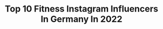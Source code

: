 ---
title: Top 10 Fitness Instagram Influencers In Germany In 2022
description: >-
  Find top fitness Instagram influencers in Germany in 2022. Most popular hashtags: #fitness #style #fitnessmotivation.
platform: Instagram
hits: 2466
text_top: Identify the most popular Instagram profiles on inBeat.
text_bottom: Our database has 2466 Instagram influencers like this in Germany for you to pitch.
profiles:
  - username: "berma.fit"
    fullname: >-
      Fitness
    bio: >-
      Natural fitness, youtube: berma fit
    location: "Germany"
    followers: 10586
    engagement: 1079
    commentsToLikes: 0.033150
    id: ck6tum2mph47f0j713g2vc5t2
    verified: false
    hashtags: "#gym, #workoutmotivation, #selfimprovement, #workout"
  - username: "filipexferreira"
    fullname: >-
      Fitness
    bio: >-
      🇧🇷 #lifestyle #fun #teambro #motivation #fitness
    location: "Germany"
    followers: 51232
    engagement: 669
    commentsToLikes: 0.006444
    id: ck9hctx2cmyit0j78mqxuciyl
    verified: false
    hashtags: "#halloween"
  - username: "jacki.byr"
    fullname: >-
      Jacki 🍍
    bio: >-
      FASHION | LIFESTYLE | FITNESS 📍NRW 🧳 Visual Merchandiser ...𝓂𝒶𝓀𝑒 𝒾𝓉 𝒽𝒶𝓅𝓅𝑒𝓃 ✨
    location: "Germany"
    followers: 5065
    engagement: 2201
    commentsToLikes: 0.136230
    id: ck8t8vsl9m0yx0j7850rvescv
    verified: false
    hashtags: "#fashionlover, #fashionaddict, #fashionstyle, #outfitoftheday"
  - username: "burakdinc__"
    fullname: >-
      BURAK DINC
    bio: >-
      ◤◢◤◢◤◢◤◢◤◢◤◢◤◢◤◢◤◢ 📸 #fashion| #fitness| #travel |#lifestyle 📍 Augsburg/Cologne 📩 dinc.burak89@gmail.com 🔐 @me1isim 👇
    location: "Germany"
    followers: 10481
    engagement: 1255
    commentsToLikes: 0.103265
    id: ck0u1nqppxf210i19mljrs9l4
    verified: false
    hashtags: "#jackandjones, #jjambassador, #advertisement, #pregnancy"
  - username: "slawomira_aldona"
    fullname: >-
      🎀Slawomira Rykowska🎀
    bio: >-
      #33years🙆🏻 #polishgirl🇵🇱#Living in Germany🇩🇪 #Fitness 💪🏼🏋🏻‍♀️#Travel 🛩🌏#Enjoy my life 🦋🎊 📍 Wetzlar
    location: "Germany"
    followers: 13334
    engagement: 1281
    commentsToLikes: 0.071702
    id: ckap2k7mkz73a0i785t5iqpnk
    verified: false
    hashtags: "#frankfurt, #me, #lifeisgood, #beautiful"
  - username: "dbunny1703"
    fullname: >-
      🦋D i a n a🦋
    bio: >-
      ✨🌺live the moment🌺✨📍Germany📍 👠💃🏻Fashion and fitnesslover💖🐰💋Singlegirl ☀️beginne jeden Tag mit einem Lächeln 😃
    location: "Germany"
    followers: 69401
    engagement: 662
    commentsToLikes: 0.049941
    id: ck0w3x43zvqdx0i19ckbozuua
    verified: false
    hashtags: "#freitag, #picoftheday, #monday, #blueeyes"
  - username: "lorina_s"
    fullname: >-
      INSPO | LIFESTYLE | OUTFITS
    bio: >-
      positive vibes 🌻 040 fashion.coffee.fitness.acting ✨ shoutout mit #lörsina
    location: "Germany"
    followers: 2727
    engagement: 2896
    commentsToLikes: 0.110602
    id: ckaovcf4q3zdg0i78nvop5rhy
    verified: false
    hashtags: "#lo"
  - username: "rafirachek"
    fullname: >-
      RAFI RACHEK 🌴
    bio: >-
      🌹🏳️‍🌈🏝 @bachelor.rtl ♻️we only have one World reduce plastic use • | Fitnesscoach 📍Köln | 🇩🇪 Management&Booking : contact@patricia-lessnerkraus.de
    location: "Germany"
    followers: 60619
    engagement: 1277
    commentsToLikes: 0.045587
    id: ck5zqt7edv91t0i14mvx3vvww
    verified: true
    hashtags: "#travelphotography, #fitnessmotivation, #bachelorinparadise, #travel"
  - username: "giuljana.wolf"
    fullname: >-
      GIULJANA 🌸
    bio: >-
      •20|German|Augsburg •Fitness & Nutrition 🏃🏽‍♀️🍎 •I want to make memories all over the world•
    location: "Germany"
    followers: 6519
    engagement: 1240
    commentsToLikes: 0.090501
    id: ckaoycklggxwq0i78x5l695ni
    verified: false
    hashtags: "#loveyourself"
  - username: "sarah.knsl"
    fullname: >-
      Sarah
    bio: >-
      Welcome to my life 🤞🏻 Lifestyle| Mindset |Fitness CGN📍 💌 SarahKnsl@t-online.de 🎓 Digital Marketing
    location: "Germany"
    followers: 10102
    engagement: 1233
    commentsToLikes: 0.124625
    id: ckapah9uqw3jc0i787sl66q8i
    verified: false
    hashtags: "#instainspo, #lifestyleportraits, #cologneblogger, #discoverunder10k"
---
